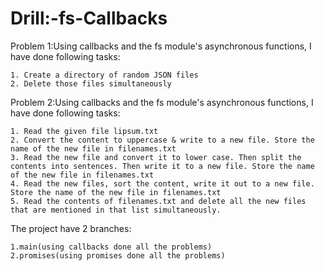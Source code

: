 # Drill:-fs-Callbacks
Problem 1:Using callbacks and the fs module's asynchronous functions, I have done following tasks:
   
    1. Create a directory of random JSON files
    2. Delete those files simultaneously 

Problem 2:Using callbacks and the fs module's asynchronous functions, I have done following tasks:
    
    1. Read the given file lipsum.txt
    2. Convert the content to uppercase & write to a new file. Store the name of the new file in filenames.txt
    3. Read the new file and convert it to lower case. Then split the contents into sentences. Then write it to a new file. Store the name of the new file in filenames.txt
    4. Read the new files, sort the content, write it out to a new file. Store the name of the new file in filenames.txt
    5. Read the contents of filenames.txt and delete all the new files that are mentioned in that list simultaneously.

The project have 2 branches:
    
    1.main(using callbacks done all the problems)
    2.promises(using promises done all the problems)